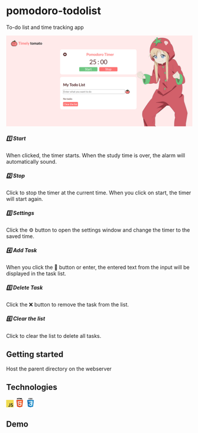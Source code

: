# pomodoro-todolist

<p>To-do list and time tracking app</p>
<img width="700" alt="Screen" src="./assets/images/pomodoro-todolist.png">

##### 1️⃣ Start
When clicked, the timer starts. When the study time is over, the alarm will automatically sound.

##### 2️⃣ Stop 
Сlick to stop the timer at the current time. When you click on start, the timer will start again.

##### 3️⃣ Settings
Click the ⚙️ button to open the settings window and change the timer to the saved time.

##### 4️⃣ Add Task 
When you click the 🍅 button or enter, the entered text from the input will be displayed in the task list.

##### 5️⃣ Delete Task
Click the ❌ button to remove the task from the list.

##### 6️⃣ Clear the list
Сlick to clear the list to delete all tasks.


## Getting started

Host the parent directory on the webserver

## Technologies

<code><img height="20" src="https://raw.githubusercontent.com/github/explore/80688e429a7d4ef2fca1e82350fe8e3517d3494d/topics/javascript/javascript.png"></code>
<code><img height="25" src="https://raw.githubusercontent.com/github/explore/80688e429a7d4ef2fca1e82350fe8e3517d3494d/topics/html/html.png"></code>
<code><img height="25" src="https://raw.githubusercontent.com/github/explore/80688e429a7d4ef2fca1e82350fe8e3517d3494d/topics/css/css.png"></code>

## Demo

[Pomodoro-todolist]: <https://eyesmaybeyes.github.io/pomodoro-todolist/>
